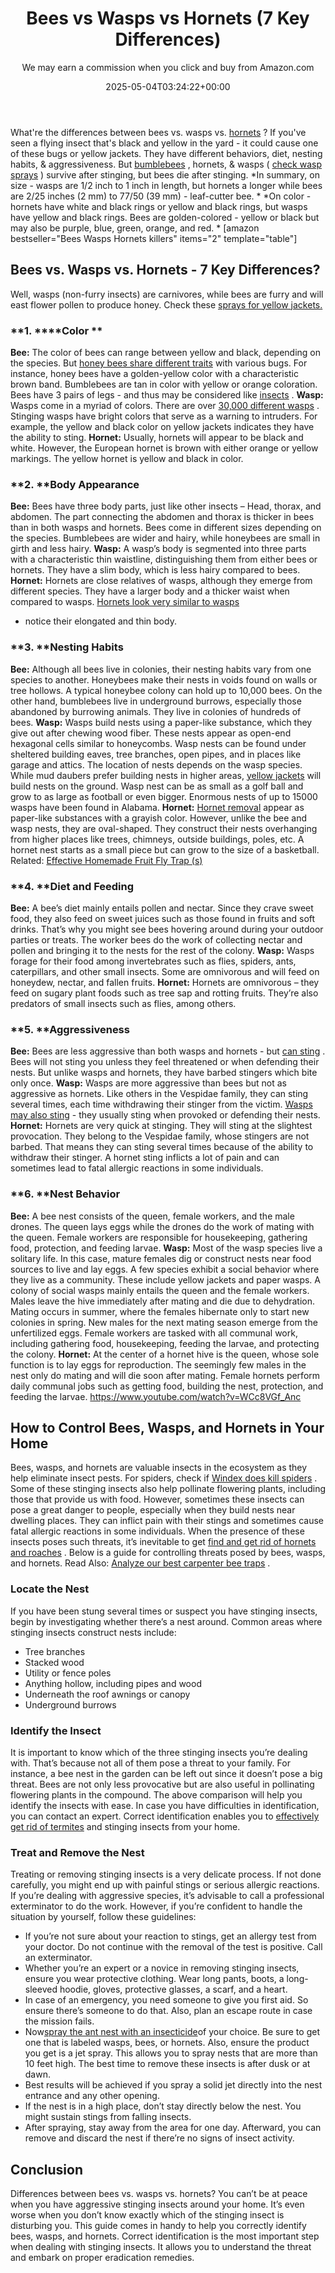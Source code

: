 ﻿---
author: We may earn a commission when you click and buy from Amazon.com
layout: post
title: Bees vs Wasps vs Hornets (7 Key Differences)
date: '2025-05-04T03:24:22+00:00'
categories:
- Bees
- Guide
tags: []
slug: /bees-vs-wasps-vs-hornets/
lastmod: 2025-05-07T12:21:23+03:00
---

What're the differences between bees vs. wasps vs.
[hornets](https://www.nationalgeographic.com/animals/invertebrates/group/hornets/)
? If you've seen a flying insect that's black and yellow in the yard - it could cause one of these bugs or yellow jackets.
They have different behaviors, diet, nesting habits, & aggressiveness. But
[bumblebees](https://pestpolicy.com/compare-carpenter-bee-vs-bumblebee/)
, hornets, & wasps (
[check wasp sprays](https://pestpolicy.com/best-wasp-spray/)
) survive after stinging, but bees die after stinging.
*In summary, on size - wasps are 1/2 inch to 1 inch in length, but hornets a longer while bees are 2/25 inches (2 mm) to 77/50 (39 mm) - leaf-cutter bee. *
*On color - hornets have white and black rings or yellow and black rings, but wasps have yellow and black rings. Bees are golden-colored - yellow or black but may also be purple, blue, green, orange, and red. *
[amazon bestseller="Bees Wasps Hornets killers" items="2" template="table"]
## Bees vs. Wasps vs. Hornets - 7 Key Differences?
Well, wasps (non-furry insects) are carnivores, while bees are furry and will east flower pollen to produce honey. Check these
[sprays for yellow jackets.](https://pestpolicy.com/best-spray-for-yellow-jackets/)
### **1. ****Color **
**Bee:**
The color of bees can range between yellow and black, depending on the species. But
[honey bees share different traits](https://askabiologist.asu.edu/honey-bee-anatomy)
with various bugs.
For instance, honey bees have a golden-yellow color with a characteristic brown band. Bumblebees are tan in color with yellow or orange coloration. Bees have 3 pairs of legs - and thus may be considered like
[insects](http://www.reachoutmichigan.org/funexperiments/agesubject/lessons/insect.html)
.
**Wasp:**
Wasps come in a myriad of colors. There are over
[30,000 different wasps](https://www.nationalgeographic.com/animals/invertebrates/group/wasps/)
. Stinging wasps have bright colors that serve as a warning to intruders. For example, the yellow and black color on yellow jackets indicates they have the ability to sting.
**Hornet:**
Usually, hornets will appear to be black and white. However, the European hornet is brown with either orange or yellow markings. The yellow hornet is yellow and black in color.
### **2. ****Body Appearance**
**Bee:**
Bees have three body parts, just like other insects – Head, thorax, and abdomen. The part connecting the abdomen and thorax is thicker in bees than in both wasps and hornets. Bees come in different sizes depending on the species. Bumblebees are wider and hairy, while honeybees are small in girth and less hairy.
**Wasp:**
A wasp’s body is segmented into three parts with a characteristic thin waistline, distinguishing them from either bees or hornets. They have a slim body, which is less hairy compared to bees.
**Hornet:**
Hornets are close relatives of wasps, although they emerge from different species. They have a larger body and a thicker waist when compared to wasps.
[Hornets look very similar to wasps](https://www.gov.mb.ca/housing/pubs/pests/bees.pdf)
- notice their elongated and thin body.
### **3. ****Nesting Habits**
**Bee:**
Although all bees live in colonies, their nesting habits vary from one species to another. Honeybees make their nests in voids found on walls or tree hollows. A typical honeybee colony can hold up to 10,000 bees.
On the other hand, bumblebees live in underground burrows, especially those abandoned by burrowing animals. They live in colonies of hundreds of bees.
**Wasp:**
Wasps build nests using a paper-like substance, which they give out after chewing wood fiber. These nests appear as open-end hexagonal cells similar to honeycombs.
Wasp nests can be found under sheltered building eaves, tree branches, open pipes, and in places like garage and attics. The location of nests depends on the wasp species. While mud daubers prefer building nests in higher areas,
[yellow jackets](http://naturemappingfoundation.org/natmap/facts/yellow_jacket_712.html)
will build nests on the ground.
Wasp nest can be as small as a golf ball and grow to as large as football or even bigger. Enormous nests of up to 15000 wasps have been found in Alabama.
**Hornet:**
[Hornet removal](https://pestpolicy.com/hornet-nest-removal/)
appear as paper-like substances with a grayish color. However, unlike the bee and wasp nests, they are oval-shaped. They construct their nests overhanging from higher places like trees, chimneys, outside buildings, poles, etc.
A hornet nest starts as a small piece but can grow to the size of a basketball.
Related:
[Effective Homemade Fruit Fly Trap (s)](https://pestpolicy.com/homemade-fruit-fly-trap/)
### **4. ****Diet and Feeding**
**Bee:**
A bee’s diet mainly entails pollen and nectar. Since they crave sweet food, they also feed on sweet juices such as those found in fruits and soft drinks. That’s why you might see bees hovering around during your outdoor parties or treats.
The worker bees do the work of collecting nectar and pollen and bringing it to the nests for the rest of the colony.
**Wasp:**
Wasps forage for their food among invertebrates such as flies, spiders, ants, caterpillars, and other small insects. Some are omnivorous and will feed on honeydew, nectar, and fallen fruits.
**Hornet:**
Hornets are omnivorous – they feed on sugary plant foods such as tree sap and rotting fruits. They’re also predators of small insects such as flies, among others.
### **5. ****Aggressiveness**
**Bee:**
Bees are less aggressive than both wasps and hornets - but
[can sting](https://www.mayoclinic.org/diseases-conditions/bee-stings/symptoms-causes/syc-20353869)
. Bees will not sting you unless they feel threatened or when defending their nests. But unlike wasps and hornets, they have barbed stingers which bite only once.
**Wasp:**
Wasps are more aggressive than bees but not as aggressive as hornets. Like others in the Vespidae family, they can sting several times, each time withdrawing their stinger from the victim.
[Wasps may also sting](https://www.healthline.com/health/wasp-sting)
- they usually sting when provoked or defending their nests.
**Hornet:**
Hornets are very quick at stinging. They will sting at the slightest provocation. They belong to the Vespidae family, whose stingers are not barbed. That means they can sting several times because of the ability to withdraw their stinger.
A hornet sting inflicts a lot of pain and can sometimes lead to fatal allergic reactions in some individuals.
### **6. ****Nest Behavior**
**Bee:**
A bee nest consists of the queen, female workers, and the male drones. The queen lays eggs while the drones do the work of mating with the queen. Female workers are responsible for housekeeping, gathering food, protection, and feeding larvae.
**Wasp:**
Most of the wasp species live a solitary life. In this case, mature females dig or construct nests near food sources to live and lay eggs. A few species exhibit a social behavior where they live as a community. These include yellow jackets and paper wasps.
A colony of social wasps mainly entails the queen and the female workers. Males leave the hive immediately after mating and die due to dehydration. Mating occurs in summer, where the females hibernate only to start new colonies in spring. New males for the next mating season emerge from the unfertilized eggs.
Female workers are tasked with all communal work, including gathering food, housekeeping, feeding the larvae, and protecting the colony.
**Hornet:**
At the center of a hornet hive is the queen, whose sole function is to lay eggs for reproduction. The seemingly few males in the nest only do mating and will die soon after mating.
Female hornets perform daily communal jobs such as getting food, building the nest, protection, and feeding the larvae.
https://www.youtube.com/watch?v=WCc8VGf_Anc
## **How to Control Bees, Wasps, and Hornets in Your Home**
Bees, wasps, and hornets are valuable insects in the ecosystem as they help eliminate insect pests. For spiders, check if
[Windex does kill spiders](https://pestpolicy.com/does-windex-kill-spiders/)
.
Some of these stinging insects also help pollinate flowering plants, including those that provide us with food.
However, sometimes these insects can pose a great danger to people, especially when they build nests near dwelling places. They can inflict pain with their stings and sometimes cause fatal allergic reactions in some individuals.
When the presence of these insects poses such threats, it’s inevitable to get
[find and get rid of hornets and roaches](https://pestpolicy.com/how-to-find-a-roach-nest/)
. Below is a guide for controlling threats posed by bees, wasps, and hornets.
Read Also:
[Analyze our best carpenter bee traps](https://pestpolicy.com/best-carpenter-bee-traps/)
.
### **Locate the Nest**
If you have been stung several times or suspect you have stinging insects, begin by investigating whether there’s a nest around. Common areas where stinging insects construct nests include:
- Tree branches
- Stacked wood
- Utility or fence poles
- Anything hollow, including pipes and wood
- Underneath the roof awnings or canopy
- Underground burrows
### **Identify the Insect**
It is important to know which of the three stinging insects you’re dealing with. That’s because not all of them pose a threat to your family. For instance, a bee nest in the garden can be left out since it doesn’t pose a big threat. Bees are not only less provocative but are also useful in pollinating flowering plants in the compound.
The above comparison will help you identify the insects with ease. In case you have difficulties in identification, you can contact an expert. Correct identification enables you to
[effectively get rid of termites](https://pestpolicy.com/how-to-get-rid-of-termites/)
and stinging insects from your home.
### **Treat and Remove the Nest**
Treating or removing stinging insects is a very delicate process. If not done carefully, you might end up with painful stings or serious allergic reactions. If you’re dealing with aggressive species, it’s advisable to call a professional exterminator to do the work.
However, if you’re confident to handle the situation by yourself, follow these guidelines:
- If you’re not sure about your reaction to stings, get an allergy test from your doctor. Do not continue with the removal of the test is positive. Call an exterminator.
- Whether you’re an expert or a novice in removing stinging insects, ensure you wear protective clothing. Wear long pants, boots, a long-sleeved hoodie, gloves, protective glasses, a scarf, and a heart.
- In case of an emergency, you need someone to give you first aid. So ensure there’s someone to do that. Also, plan an escape route in case the mission fails.
- Now[spray the ant nest with an insecticide](https://pestpolicy.com/raid-ant-roach-killer-insecticide-spray-review/)of your choice. Be sure to get one that is labeled wasps, bees, or hornets. Also, ensure the product you get is a jet spray. This allows you to spray nests that are more than 10 feet high. The best time to remove these insects is after dusk or at dawn.
- Best results will be achieved if you spray a solid jet directly into the nest entrance and any other opening.
- If the nest is in a high place, don’t stay directly below the nest. You might sustain stings from falling insects.
- After spraying, stay away from the area for one day. Afterward, you can remove and discard the nest if there’re no signs of insect activity.
## **Conclusion**
Differences between bees vs. wasps vs. hornets? You can’t be at peace when you have aggressive stinging insects around your home. It’s even worse when you don’t know exactly which of the stinging insect is disturbing you.
This guide comes in handy to help you correctly identify bees, wasps, and hornets. Correct identification is the most important step when dealing with stinging insects. It allows you to understand the threat and embark on proper eradication remedies.